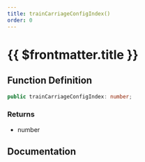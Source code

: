 ```yaml
---
title: trainCarriageConfigIndex()
order: 0
---
```


# {{ $frontmatter.title }}

## Function Definition

```ts
public trainCarriageConfigIndex: number;
```

### Returns

* number

## Documentation

<!--@include: ./parts/trainCarriageConfigIndex.md-->
